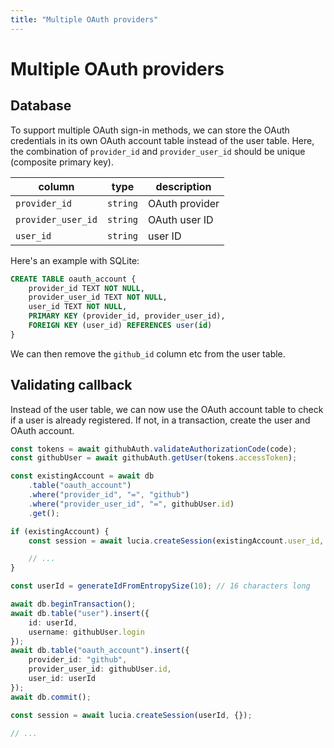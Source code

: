 ```yaml
---
title: "Multiple OAuth providers"
---
```


# Multiple OAuth providers

## Database

To support multiple OAuth sign-in methods, we can store the OAuth credentials in its own OAuth account table instead of the user table. Here, the combination of `provider_id` and `provider_user_id` should be unique (composite primary key).

| column             | type     | description    |
| ------------------ | -------- | -------------- |
| `provider_id`      | `string` | OAuth provider |
| `provider_user_id` | `string` | OAuth user ID  |
| `user_id`          | `string` | user ID        |

Here's an example with SQLite:

```sql
CREATE TABLE oauth_account {
    provider_id TEXT NOT NULL,
    provider_user_id TEXT NOT NULL,
    user_id TEXT NOT NULL,
    PRIMARY KEY (provider_id, provider_user_id),
    FOREIGN KEY (user_id) REFERENCES user(id)
}
```

We can then remove the `github_id` column etc from the user table.

## Validating callback

Instead of the user table, we can now use the OAuth account table to check if a user is already registered. If not, in a transaction, create the user and OAuth account.

```ts
const tokens = await githubAuth.validateAuthorizationCode(code);
const githubUser = await githubAuth.getUser(tokens.accessToken);

const existingAccount = await db
	.table("oauth_account")
	.where("provider_id", "=", "github")
	.where("provider_user_id", "=", githubUser.id)
	.get();

if (existingAccount) {
	const session = await lucia.createSession(existingAccount.user_id, {});

	// ...
}

const userId = generateIdFromEntropySize(10); // 16 characters long

await db.beginTransaction();
await db.table("user").insert({
	id: userId,
	username: githubUser.login
});
await db.table("oauth_account").insert({
	provider_id: "github",
	provider_user_id: githubUser.id,
	user_id: userId
});
await db.commit();

const session = await lucia.createSession(userId, {});

// ...
```
